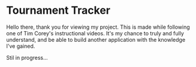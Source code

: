 # Tournament Tracker

Hello there, thank you for viewing my project. This is made while following one of Tim Corey's instructional videos. It's my chance to truly and fully understand, and be able to build another application with the knowledge I've gained.

Stil in progress...
